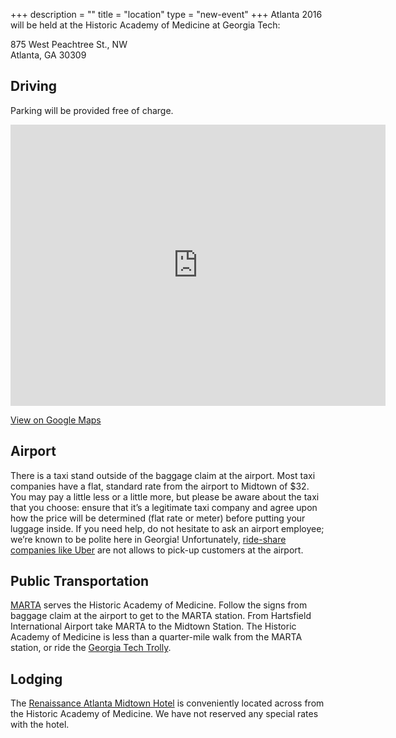 +++
description = ""
title = "location"
type = "new-event"
+++
Atlanta 2016 will be held at the Historic Academy of Medicine at Georgia Tech:

875 West Peachtree St., NW<br>
Atlanta, GA 30309

## Driving

Parking will be provided free of charge.

<iframe src="https://www.google.com/maps/embed?pb=!1m18!1m12!1m3!1d3316.3149764327604!2d-84.38891028492215!3d33.77836348068135!2m3!1f0!2f0!3f0!3m2!1i1024!2i768!4f13.1!3m3!1m2!1s0x88f50467cecb6c7f%3A0x711487abe50b65de!2sAcademy+of+Medicine!5e0!3m2!1sen!2sus!4v1454538897102" width="600" height="450" frameborder="0" style="border:0" allowfullscreen></iframe>

[View on Google Maps](https://goo.gl/maps/QjHRM8LhG8L2)

## Airport

There is a taxi stand outside of the baggage claim at the airport. Most taxi companies have a flat, standard rate from the airport to Midtown of $32. You may pay a little less or a little more, but please be aware about the taxi that you choose: ensure that it’s a legitimate taxi company and agree upon how the price will be determined (flat rate or meter) before putting your luggage inside. If you need help, do not hesitate to ask an airport employee; we’re known to be polite here in Georgia! Unfortunately, [ride-share companies like Uber](http://www.marketplace.org/2015/11/24/business/taxi-and-uber-fight-curb-atlanta-airport) are not allows to pick-up customers at the airport.

## Public Transportation

[MARTA](http://www.itsmarta.com/) serves the Historic Academy of Medicine. Follow the signs from baggage claim at the airport to get to the MARTA station. From Hartsfield International Airport take MARTA to the Midtown Station. The Historic Academy of Medicine is less than a quarter-mile walk from the MARTA station, or ride the [Georgia Tech Trolly](http://pts.gatech.edu/Documents/trolley%20rambler%2014%2015%20map.pdf).

## Lodging

The [Renaissance Atlanta Midtown Hotel](http://www.marriott.com/hotels/travel/atlbd-renaissance-atlanta-midtown-hotel/) is conveniently located across from the Historic Academy of Medicine. We have not reserved any special rates with the hotel.